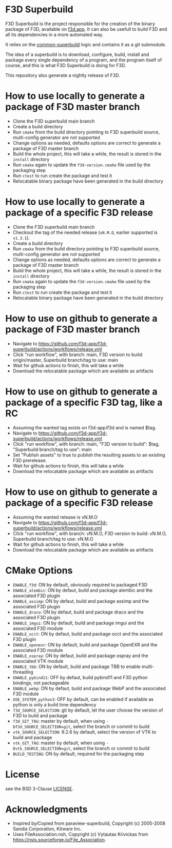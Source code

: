 # F3D Superbuild

F3D Superbuild is the project responsible for the creation of the binary package of F3D, available on
[f3d.app](https://f3d.app/doc/user/INSTALLATION.html). It can also be usefull to build F3D and all its dependencies
in a more automated way.

It relies on the [common-superbuild](https://gitlab.kitware.com/paraview/common-superbuild/) logic and contains
it as a git submodule.

The idea of a superbuild is to download, configure, build, install and package every single dependency of a program,
and the program itself of course, and this is what F3D Superbuild is doing for F3D.

This repository also generate a nightly release of F3D.

# How to use locally to generate a package of F3D master branch

 - Clone the F3D superbuild main branch
 - Create a build directory
 - Run `cmake` from the build directory pointing to F3D superbuild source, multi-config generator are not supported
 - Change options as needed, defaults options are correct to generate a package of F3D master branch
 - Build the whole project, this will take a while, the result is stored in the `install` directory
 - Run `cmake` again to update the `f3d-version.cmake` file used by the packaging step
 - Run `ctest` to run create the package and test it
 - Relocatable binary package have been generated in the build directory

# How to use locally to generate a package of a specific F3D release

 - Clone the F3D superbuild main branch
 - Checkout the tag of the needed release (`vN.M.O`, earlier supported is `v1.3.1`).
 - Create a build directory
 - Run `cmake` from the build directory pointing to F3D superbuild source, multi-config generator are not supported
 - Change options as needed, defaults options are correct to generate a package of F3D master branch
 - Build the whole project, this will take a while, the result is stored in the `install` directory
 - Run `cmake` again to update the `f3d-version.cmake` file used by the packaging step
 - Run `ctest` to run create the package and test it
 - Relocatable binary package have been generated in the build directory

# How to use on github to generate a package of F3D master branch

 - Navigate to https://github.com/f3d-app/f3d-superbuild/actions/workflows/release.yml
 - Click "run workflow", with branch: main, F3D version to build: origin/master, Superbuild branch/tag to use: main
 - Wait for github actions to finish, this will take a while
 - Download the relocatable package which are available as artifacts

# How to use on github to generate a package of a specific F3D tag, like a RC

 - Assuming the wanted tag exists on f3d-app/f3d and is named $tag.
 - Navigate to https://github.com/f3d-app/f3d-superbuild/actions/workflows/release.yml
 - Click "run workflow", with branch: main, "F3D version to build": $tag, "Superbuild branch/tag to use": main
 - Set "Publish assets" to true to publish the resulting assets to an existing F3D prerelease.
 - Wait for github actions to finish, this will take a while
 - Download the relocatable package which are available as artifacts

# How to use on github to generate a package of a specific F3D release

 - Assuming the wanted release is vN.M.O
 - Navigate to https://github.com/f3d-app/f3d-superbuild/actions/workflows/release.yml
 - Click "run workflow", with branch: vN.M.O, F3D version to build: vN.M.O, Superbuild branch/tag to use: vN.M.O
 - Wait for github actions to finish, this will take a while
 - Download the relocatable package which are available as artifacts

# CMake Options

 - `ENABLE_f3d`: ON by default, obviously required to packaged F3D
 - `ENABLE_alembic`: ON by defaut, build and package alembic and the associated F3D plugin
 - `ENABLE_assimp`: ON by defaut, build and package assimp and the associated F3D plugin
 - `ENABLE_draco`: ON by defaut, build and package draco and the associated F3D plugin
 - `ENABLE_imgui`: ON by default, build and package imgui and the associated F3D module
 - `ENABLE_occt`: ON by defaut, build and package occt and the associated F3D plugin
 - `ENABLE_openexr`: ON by default, build and package OpenEXR and the associated F3D module
 - `ENABLE_ospray`: ON by defaut, build and package ospray and the associated VTK module
 - `ENABLE_tbb`: ON by default, build and package TBB to enable multi-threading
 - `ENABLE_pybind11`: OFF by defaut, build pybind11 and F3D python bindings, not packageable
 - `ENABLE_webp`: ON by defaut, build and package WebP and the associated F3D module
 - `USE_SYSTEM_python3`: OFF by default, can be enabled if available as python is only a build time dependency
 - `f3d_SOURCE_SELECTION`: git by default, let the user choose the version of F3D to build and package
 - `f3d_GIT_TAG`: master by default, when using `-Df3d_SOURCE_SELECTION=git`, select the branch or commit to build
 - `vtk_SOURCE_SELECTION`: 9.2.6 by default, select the version of VTK to build and package
 - `vtk_GIT_TAG`: master by default, when using `-Dvtk_SOURCE_SELECTION=git`, select the branch or commit to build
 - `BUILD_TESTING`: ON by default, required for the packaging step

# License
see the BSD 3-Clause [LICENSE](LICENSE).

# Acknowledgments
 - Inspired by/Copied from paraview-superbuild, Copyright (c) 2005-2008 Sandia Corporation, Kitware Inc.
 - Uses FileAssociation.nsh, Copyright (c) Vytautas Krivickas from https://nsis.sourceforge.io/File_Association.

